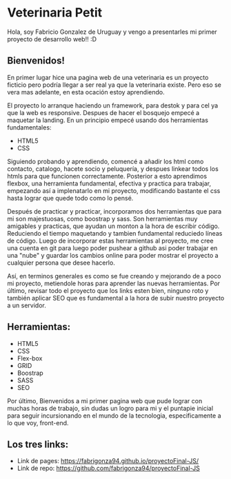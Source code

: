 # Veterinaria Petit

Hola, soy Fabricio Gonzalez de Uruguay y vengo a presentarles mi primer proyecto de desarrollo web!! :D

## Bienvenidos! 

En primer lugar hice una pagina web de una veterinaria es un proyecto ficticio pero podría llegar a ser real ya que la veterinaria existe. Pero eso se vera mas adelante, en esta ocación estoy aprendiendo.

El proyecto lo arranque haciendo un framework, para destok y para cel ya que la web es responsive. Despues de hacer el bosquejo empecé a maquetar la landing. 
En un principio empecé usando dos herramientas fundamentales:
- HTML5
- CSS

Siguiendo probando y aprendiendo, comencé a añadir los html como contacto, catalogo, hacete socio y peluquería, y despues linkear todos los htmls para que funcionen correctamente. 
Posterior a esto aprendimos flexbox, una herramienta fundamental, efectiva y practica para trabajar, empezando así a implenatarlo en mi proyecto, modificando bastante el css hasta lograr que quede todo como lo pensé. 

Después de practicar y practicar, incorporamos dos herramientas que para mi son majestuosas, como boostrap y sass. Son herramientas muy amigables y practicas, que ayudan un monton a la hora de escribir código. Reduciendo el tiempo maquetando y tambien fundamental reduciedo líneas de código. 
Luego de incorporar estas herramientas al proyecto, me cree una cuenta en git para luego poder pushear a github asi poder trabajar en una "nube" y guardar los cambios online para poder mostrar el proyecto a cualquier persona que desee hacerlo. 

Así, en terminos generales es como se fue creando y mejorando de a poco mi proyecto, metiendole horas para aprender las nuevas herramientas. Por último, revisar todo el proyecto que los links esten bien, ninguno roto y también aplicar SEO que es fundamental a la hora de subir nuestro proyecto a un servidor. 

## Herramientas: 
- HTML5
- CSS
- Flex-box
- GRID
- Boostrap
- SASS
- SEO

Por último, Bienvenidos a mi primer pagina web que pude lograr con muchas horas de trabajo, sin dudas un logro para mi y el puntapie inicial para seguir incursionando en el mundo de la tecnologia, especificamente a lo que voy, front-end. 

## Los tres links:

- Link de pages:  https://fabrigonza94.github.io/proyectoFinal-JS/
- Link de repo: https://github.com/fabrigonza94/proyectoFinal-JS
